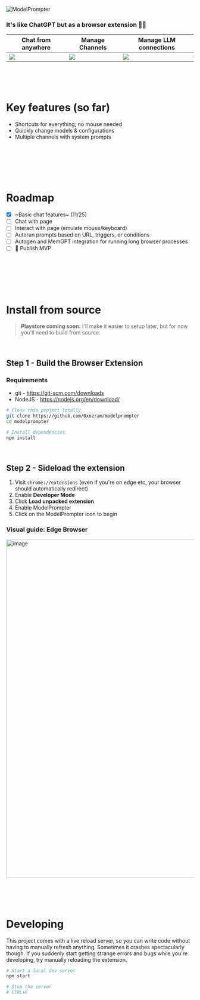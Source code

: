 ![ModelPrompter](https://github.com/0xozram/modelprompter/assets/151397270/e5441c2e-c6d0-4425-9ba6-e1c97ad26a6a)

### It's like ChatGPT but as a browser extension 🧚✨

| Chat from anywhere | Manage Channels | Manage LLM connections |
|-|-|-|
| ![](https://github.com/0xozram/modelprompter/assets/151397270/68ddf351-b9de-481e-821f-abb7494e5448) | ![](https://github.com/0xozram/modelprompter/assets/151397270/9296d533-5130-4a5a-a41e-d9cec4fc15b5) | ![](https://github.com/0xozram/modelprompter/assets/151397270/74876598-bc22-4a96-a43e-76b0fcc21098) |

<br>
<br>
<br>

# Key features (so far)
- Shortcuts for everything; no mouse needed
- Quickly change models & configurations
- Multiple channels with system prompts

<br>
<br>
<br>
<br>
<br>

# Roadmap
- [x] ~Basic chat features~ (11/25)
- [ ] Chat with page
- [ ] Interact with page (emulate mouse/keyboard)
- [ ] Autorun prompts based on URL, triggers, or conditions
- [ ] Autogen and MemGPT integration for running long browser processes
- [ ] 🥳 Publish MVP

<br>
<br>
<br>
<br>
<br>

# Install from source
> **Playstore coming soon:** I'll make it easier to setup later, but for now you'll need to build from source.

<br>

## Step 1 - Build the Browser Extension
### Requirements
- git - https://git-scm.com/downloads
- NodeJS - https://nodejs.org/en/download/

```bash
# Clone this project locally
git clone https://github.com/0xozram/modelprompter
cd modelprompter

# Install dependencies
npm install
```

<br>

## Step 2 - Sideload the extension
1. Visit `chrome://extensions` (even if you're on edge etc, your browser should automatically redirect)
2. Enable **Developer Mode**
3. Click **Load unpacked extension**
4. Enable ModelPrompter
5. Click on the ModelPrompter icon to begin

### Visual guide: Edge Browser
<img width="906" alt="image" src="https://github.com/0xozram/modelprompter/assets/151397270/7768ff80-5f03-43e8-9f5f-5b3924b1a4e9">

<br>
<br>
<br>
<br>
<br>

# Developing
This project comes with a live reload server, so you can write code without having to manually refresh anything. Sometimes it crashes spectacularly though. If you suddenly start getting strange errors and bugs while you're developing, try manually reloading the extension.

```bash
# Start a local dev server
npm start

# Stop the server
# CTRL+C
```
